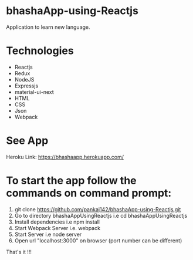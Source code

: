 # bhashaApp-using-Reactjs

Application to learn new language.

# Technologies
* Reactjs
* Redux
* NodeJS
* Expressjs
* material-ui-next
* HTML
* CSS
* Json
* Webpack


# See App

Heroku Link: https://bhashaapp.herokuapp.com/

# To start the app follow the commands on command prompt:

1) git clone https://github.com/pankaj142/bhashaApp-using-Reactjs.git
2) Go to directory bhashaAppUsingReactjs i.e cd bhashaAppUsingReactjs
3) Install dependencies i.e npm install
4) Start Webpack Server i.e. webpack
5) Start Server i.e node server
6) Open url "localhost:3000" on browser (port number can be different)

That's it !!!
